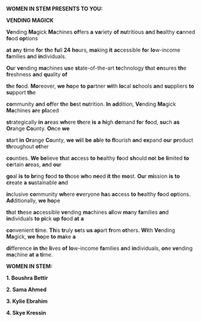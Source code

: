 **WOMEN **IN** **ST**EM **PR**ESENTS **TO** YOU:** 

**VENDING MAGICK** 

**Ve**nding **Ma**gick **Ma**chines **of**fers **a** **va**riety **of** **nu**tritious **an**d **he**althy **ca**nned **fo**od **op**tions 

**at** **an**y **ti**me **fo**r **th**e **fu**ll **24** **ho**urs, **ma**king **it** **ac**cessible **fo**r **lo**w-income **fa**milies **an**d **in**dividuals. 

**Ou**r **ve**nding **ma**chines **us**e **st**ate-of-the-art **te**chnology **th**at **en**sures **th**e **fr**eshness **an**d **qu**ality **of** 

**th**e **fo**od. **Mo**reover, **we** **ho**pe **to** **pa**rtner **wi**th **lo**cal **sc**hools **an**d **su**ppliers **to** **su**pport **th**e 

**co**mmunity **an**d **of**fer **th**e **be**st **nu**trition. **In** **ad**dition, **Ve**nding **Ma**gick **Ma**chines **ar**e **pl**aced 

**st**rategically **in** **ar**eas **wh**ere **th**ere **is** **a** **hi**gh **de**mand **fo**r **fo**od, **su**ch **as** **Or**ange **Co**unty. **On**ce **we** 

**st**art **in** **Or**ange **Co**unty, **we** **wi**ll **be** **ab**le **to** **fl**ourish **an**d **ex**pand **ou**r **pr**oduct **th**roughout **ot**her 

**co**unties. **We** **be**lieve **th**at **ac**cess **to** **he**althy **fo**od **sh**ould **no**t **be** **li**mited **to** **ce**rtain **ar**eas, **an**d **ou**r 

**go**al **is** **to** **br**ing **fo**od **to** **th**ose **wh**o **ne**ed **it** **th**e **mo**st. **Ou**r **mi**ssion **is** **to** **cr**eate **a** **su**stainable **an**d 

**in**clusive **co**mmunity **wh**ere **ev**eryone **ha**s **ac**cess **to** **he**althy **fo**od **op**tions. **Ad**ditionally, **we** **ho**pe 

**th**at **th**ese **ac**cessible **ve**nding **ma**chines **al**low **ma**ny **fa**milies **an**d **in**dividuals **to** **pi**ck **up** **fo**od **at** **a** 

**co**nvenient **ti**me. **Th**is **tr**uly **se**ts **us** **ap**art **fr**om **ot**hers. **Wi**th **Ve**nding **Ma**gick, **we** **ho**pe **to** **ma**ke **a** 

**di**fference **in** **th**e **li**ves **of** **lo**w-income **fa**milies **an**d **in**dividuals, **on**e **ve**nding **ma**chine **at** **a** **ti**me. 

**WOMEN **IN** STEM:** 

**1. **Bo**ushra Bettir** 

**2. **Sa**ma Ahmed** 

**3. **Ky**lie Ebrahim** 

**4. **Sk**ye Kressin** 

